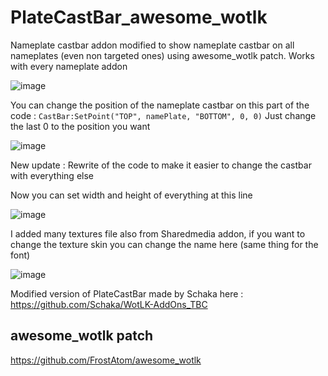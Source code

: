 # PlateCastBar_awesome_wotlk
Nameplate castbar addon modified to show nameplate castbar on all nameplates (even non targeted ones) using awesome_wotlk patch.
Works with every nameplate addon

![image](https://github.com/user-attachments/assets/a3a885a6-42de-47bc-84fc-a643f529d78a)

You can change the position of the nameplate castbar on this part of the code : `CastBar:SetPoint("TOP", namePlate, "BOTTOM", 0, 0)`
Just change the last 0 to the position you want

![image](https://github.com/user-attachments/assets/29146d21-5c58-4989-830f-1686d4e4a09b)

New update : Rewrite of the code to make it easier to change the castbar with everything else

Now you can set width and height of everything at this line

![image](https://github.com/user-attachments/assets/397a7a28-6808-4b22-9485-f9293c82c90d)

I added many textures file also from Sharedmedia addon, if you want to change the texture skin you can change the name here (same thing for the font)

![image](https://github.com/user-attachments/assets/abe258a4-da5b-41b9-96e1-45cc0b93620d)

Modified version of PlateCastBar made by Schaka here :
https://github.com/Schaka/WotLK-AddOns_TBC

## awesome_wotlk patch
https://github.com/FrostAtom/awesome_wotlk
